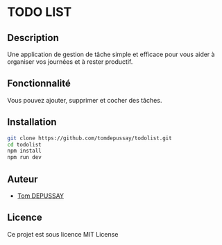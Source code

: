 # TODO LIST

## Description 
Une application de gestion de tâche simple et efficace pour vous aider à organiser vos journées et à rester productif.

## Fonctionnalité
Vous pouvez ajouter, supprimer et cocher des tâches.

## Installation
```bash
git clone https://github.com/tomdepussay/todolist.git
cd todolist
npm install
npm run dev
```

## Auteur
- [Tom DEPUSSAY](https://github.com/tomdepussay)

## Licence
Ce projet est sous licence MIT License
